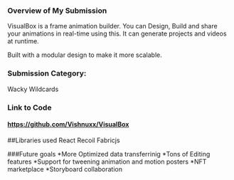 ### Overview of My Submission
VisualBox is a frame animation builder. You can Design, Build and share your animations in real-time using this. 
It can generate projects and videos at runtime.

Built with a modular design to make it more scalable.


### Submission Category: 

 Wacky Wildcards


### Link to Code
#### https://github.com/Vishnuxx/VisualBox

[Note]: # (Our markdown editor supports pretty embeds. Try this syntax: `{% embed link_to_your_repo %}` to share a GitHub repository)

##Libraries used
React
Recoil
Fabricjs

###Future goals
*More Optimized data transferrinig
*Tons of Editing features
*Support for tweening animation and motion posters
*NFT marketplace
*Storyboard collaboration
